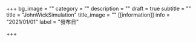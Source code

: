 +++
bg_image = ""
category = ""
description = ""
draft = true
subtitle = ""
title = "JohnWickSimulation"
title_image = ""
[[information]]
info = "2021/01/01"
label = "發布日"

+++
